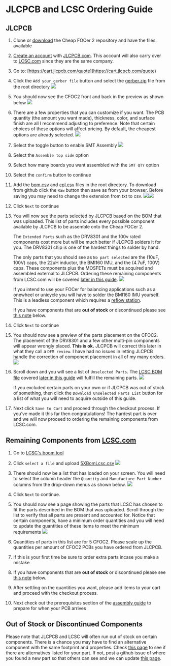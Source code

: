 # JLCPCB and LCSC Ordering Guide

## JLCPCB

1. Clone or [download](https://github.com/shamansystems/Cheap-FOCer-2/archive/master.zip) the Cheap FOCer 2 repository and have the files available

1. [Create an account](https://passport.easyeda.com/register) with [JLCPCB.com](http://JLCPCB.com). This account will also carry over to [LCSC.com](http://LCSC.com) since they are the same company.

1. Go to: [https://cart.jlcpcb.com/quote](https://cart.jlcpcb.com/quote)

1. Click the `Add your gerber file` button and select the [gerber.zip](../gerber.zip) file from the root directory ![](./images/addGerber.png)

1. You should now see the CFOC2 front and back in the preview as shown below ![](./images/a33759f1b319649d610ba648f7687170_html_94f708f.png)

1. There are a few properties that you can customize if you want. The PCB quantity (the amount you want made), thickness, color, and surface finish are all I recommend adjusting to preference. Note that certain choices of these options will affect pricing. By default, the cheapest options are already selected. ![](./images/a33759f1b319649d610ba648f7687170_html_c9b46488.png)

1. Select the toggle button to enable SMT Assembly ![](./images/a33759f1b319649d610ba648f7687170_html_ab889d60.png)

1. Select the `Assemble top side` option

1. Select how many boards you want assembled with the `SMT QTY` option

1. Select the `confirm` button to continue

1. Add the [bom.csv](../bom.csv) and [cpl.csv](../cpl.csv) files in the root directory.  To download from github click the `Raw` button then save as from your browser.  Before saving you may need to change the extension from txt to csv.  ![](./images/downloadCsvFromGithub.gif)![](./images/a33759f1b319649d610ba648f7687170_html_f09ce745.png)

1. Click `Next` to continue

1.
    You will now see the parts selected by JLCPCB based on the BOM that was uploaded. This list of parts includes every possible component available by JLCPCB to be assemble onto the Cheap FOCer 2.

    The `Extended Parts` such as the DRV8301 and the 100v rated components cost more but will be much better if JLCPCB solders it for you.  The DRV8301 chip is one of the hardest things to solder by hand.

    The only parts that you should see as `No part selected` are the (10uF, 100V) caps, the 22uH inductor, the BMI160 IMU, and the (4.7uF, 100V) caps. These components plus the MOSFETs must be acquired and assembled external to JLCPCB. Ordering these remaining components from LCSC.com will be covered [later in this guide](#remaining-components-from-lcsccom).
    ![](./images/noPartsSelected.png)

    If you intend to use your FOCer for balancing applications such as a onewheel or unicycle you will have to solder the BMI160 IMU yourself. This is a leadless component which requires a [reflow station](https://www.amazon.com/Flexzion-Digital-Soldering-Station-Desoldering/dp/B0154G4A28).

    If you have components that are **out of stock** or discontinued please see [this note](#out-of-stock-or-discontinued-components) below.

1. Click `Next` to continue

1. You should now see a preview of the parts placement on the CFOC2. The placement of the DRV8301 and a few other multi-pin components will appear wrongly placed. **This is ok.** JLCPCB will correct this later in what they call a `DFM review`. I have had no issues in letting JLCPCB handle the correction of component placement in all of my many orders. ![](./images/a33759f1b319649d610ba648f7687170_html_a3977b4e.png)

1.
    Scroll down and you will see a list of `Unselected Parts`. The [LCSC BOM file](../5XBomLcsc.csv) covered [later in this guide](#remaining-components-from-lcsccom) will fulfill the remaining parts.
    ![](./images/unselectedParts.png)

    If you excluded certain parts on your own or if JLCPCB was out of stock of something, then click the `Download Unselected Parts List` button for a list of what you will need to acquire outside of this guide.

1. Next click `Save to Cart` and proceed through the checkout process. If you’ve made it this far then congratulations! The hardest part is over and we will now proceed to ordering the remaining components from LCSC.com.

## Remaining Components from [LCSC.com](http://lcsc.com)

1. Go to [LCSC's boom tool](https://lcsc.com/bom.html#/upload)

1. Click `select a file` and upload [5XBomLcsc.csv](../5XBomLcsc.csv)
![](./images/a33759f1b319649d610ba648f7687170_html_9af9f958.png)

1. There should now be a list that has loaded on your screen. You will need to select the column header the `Quantity` and `Manufacture Part Number` columns from the drop-down menus as shown below.
    ![](./images/bomLcscColumnSelection.png)

1. Click `Next` to continue.

1. You should now see a page showing the parts that LCSC has chosen to fit the parts described in the BOM that was uploaded. Scroll through the list to verify that all parts are present and accounted for. Notice that certain components, have a minimum order quantities and you will need to update the quantities of these items to meet the minimum requirements
    ![](./images/a33759f1b319649d610ba648f7687170_html_fab8b969.png)

1. Quantities of parts in this list are for 5 CFOC2. Please scale up the quantities per amount of CFOC2 PCBs you have ordered from JLCPCB.
1. If this is your first time be sure to order extra parts incase you make a mistake

1. If you have components that are **out of stock** or discontinued please see [this note](#out-of-stock-or-discontinued-components) below.

1. After settling on the quantities you want, please add items to your cart and proceed with the checkout process.

1. Next check out the prerequisites section of the [assembly guide](../assembly/) to prepare for when your PCB arrives

## Out of Stock or Discontinued Components

Please note that JLCPCB and LCSC will often run out of stock on certain components. There is a chance you may have to find an alternative component with the same footprint and properties. Check [this page](outOfStock.md) to see if there are alternatives listed for your part.  If not, post a github issue of where you found a new part so that others can see and we can update [this page](outOfStock.md).  
